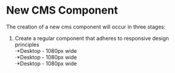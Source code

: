 # New CMS Component

The creation of a new cms component will occur in three stages:
1. Create a regular component that adheres to responsive design principles  
⋅*Desktop - 1080px wide  <br>
⋅*Desktop - 1080px wide  <br>
⋅*Desktop - 1080px wide  <br>
